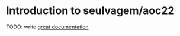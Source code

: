 # Introduction to seulvagem/aoc22

TODO: write [great documentation](http://jacobian.org/writing/what-to-write/)
